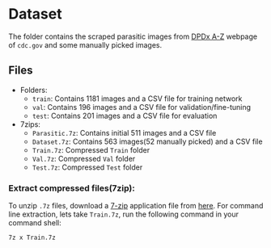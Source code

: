 # Dataset
The folder contains the scraped parasitic images from [DPDx A-Z](https://www.cdc.gov/dpdx/az.html) webpage of `cdc.gov` and some manually picked images.

## Files
- Folders:
  - `train`: Contains 1181 images and a CSV file for training network
  - `val`: Contains 196 images and a CSV file for validation/fine-tuning
  - `test`: Contains 201 images and a CSV file for evaluation
- 7zips:
  - `Parasitic.7z`: Contains initial 511 images and a CSV file
  - `Dataset.7z`: Contains 563 images(52 manually picked) and a CSV file
  - `Train.7z`: Compressed `Train` folder
  - `Val.7z`: Compressed `Val` folder
  - `Test.7z`: Compressed `Test` folder

### Extract compressed files(7zip):
To unzip `.7z` files, download a [7-zip](https://www.7-zip.org/) application file from [here](https://www.7-zip.org/download.html).
For command line extraction, lets take `Train.7z`, run the following command in your command shell:
```
7z x Train.7z
```
